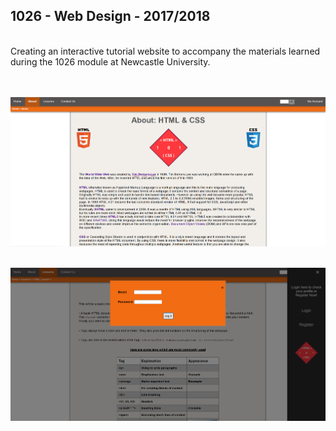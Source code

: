 ## 1026 - Web Design - 2017/2018
<br />
Creating an interactive tutorial website to accompany the materials learned during the 1026 module at Newcastle University.<br /><br /><br />

![AboutPage](https://github.com/Akeilee/1026-Website/blob/main/images/screenshot.PNG?raw=true) <br /><br />

![Login](https://github.com/Akeilee/1026-Website/blob/main/images/screenshot2.PNG?raw=true) <br /><br />

